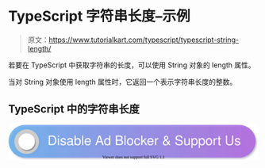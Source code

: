 # TypeScript 字符串长度–示例

> 原文：<https://www.tutorialkart.com/typescript/typescript-string-length/>

若要在 TypeScript 中获取字符串的长度，可以使用 String 对象的 length 属性。

当对 String 对象使用 length 属性时，它返回一个表示字符串长度的整数。

## TypeScript 中的字符串长度

[![](img/925da31b32d6bc3827932f6c8afb11bb.png)](https://www.tutorialkart.com/)